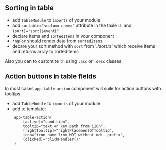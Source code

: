 ## Sorting in table

- add `TableModule` to `imports` of your module
- add `sortable="<column name>"` attribute in the table `th` and `(sort)="sort($event)"`
- declare items and `sortedItems` in your component
- `*ngFor` should render data from `sortedItems`
-  decare your sort method with `sort` from './sort.ts' which receive items and returns array to sortedItems

Also you can to customize `th` using `.asc` or `.desc` classes

## Action buttons in table fields

In most cases `app-table-action` component will suite for action buttons with tooltips

- add `TableModule` to `imports` of your module
- add to template:
```
    app-table-action(
        [active]="condition",
        tooltip="text or key path from i18n",
        [rightTooltip]="rightPlacementOfTooltip",
        icon="icon name from MDI without mdi- prefix",
        (clicked)="clickHandler()"
    )
```
